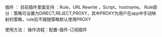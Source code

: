 插件 ：
目前插件里面支持 ：Rule，URL Rewrite ，Script，hostname。
Rule部分：策略可设置为DIRECT,REJECT,PROXY，其中PROXY为用户在app中手动映射的策略，rule后不跟随策略默认使用PROXY

使用方法：
操作流程：配置-插件-订阅插件
